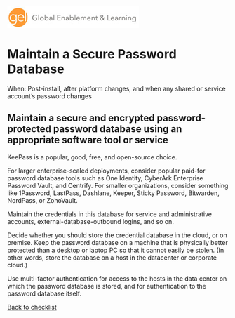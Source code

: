 ![Global Enablement & Learning](/img/gel_banner_logo_tech-partners.jpg)

# Maintain a Secure Password Database

<!--
SortString: 0040
Description: Maintain a secure and encrypted password-protected password database using an appropriate software tool or service
Tags: Initial,Legacy,Done
Topic: Kubernetes & IT Admin
Essential: -
Authors: David Stern,Michael Erickson
-->
When: Post-install, after platform changes, and when any shared or service account’s password changes

## Maintain a secure and encrypted password-protected password database using an appropriate software tool or service

KeePass is a popular, good, free, and open-source choice.

For larger enterprise-scaled deployments, consider popular paid-for password database tools such as One Identity, CyberArk Enterprise Password Vault, and Centrify. For smaller organizations, consider something like 1Password, LastPass, Dashlane, Keeper, Sticky Password, Bitwarden, NordPass, or ZohoVault.

Maintain the credentials in this database for service and administrative accounts, external-database-outbound logins, and so on.

Decide whether you should store the credential database in the cloud, or on premise. Keep the password database on a machine that is physically better protected than a desktop or laptop PC so that it cannot easily be stolen. (In other words, store the database on a host in the datacenter or corporate cloud.)

Use multi-factor authentication for access to the hosts in the data center on which the password database is stored, and for authentication to the password database itself.

[Back to checklist](../checklist.md)